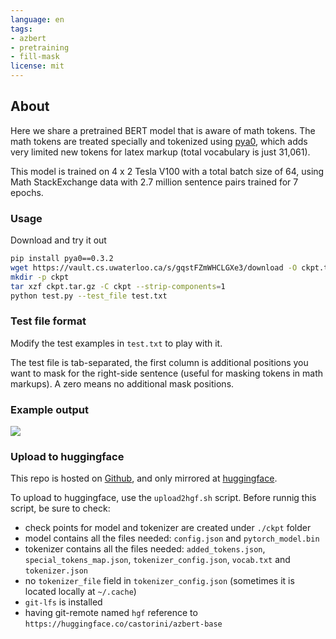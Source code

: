 ```yaml
---
language: en
tags:
- azbert
- pretraining
- fill-mask
license: mit
---
```


## About
Here we share a pretrained BERT model that is aware of math tokens. The math tokens are treated specially and tokenized using [pya0](https://github.com/approach0/pya0), which adds very limited new tokens for latex markup (total vocabulary is just 31,061).

This model is trained on 4 x 2 Tesla V100 with a total batch size of 64, using Math StackExchange data with 2.7 million sentence pairs trained for 7 epochs.

### Usage
Download and try it out
```sh
pip install pya0==0.3.2
wget https://vault.cs.uwaterloo.ca/s/gqstFZmWHCLGXe3/download -O ckpt.tar.gz
mkdir -p ckpt
tar xzf ckpt.tar.gz -C ckpt --strip-components=1
python test.py --test_file test.txt
```

### Test file format
Modify the test examples in `test.txt` to play with it.

The test file is tab-separated, the first column is additional positions you want to mask for the right-side sentence (useful for masking tokens in math markups). A zero means no additional mask positions.

### Example output
![](https://i.imgur.com/xpl87KO.png)

### Upload to huggingface
This repo is hosted on [Github](https://github.com/approach0/azbert), and only mirrored at [huggingface](https://huggingface.co/castorini/azbert-base).

To upload to huggingface, use the `upload2hgf.sh` script.
Before runnig this script, be sure to check:
* check points for model and tokenizer are created under `./ckpt` folder
* model contains all the files needed: `config.json` and `pytorch_model.bin`
* tokenizer contains all the files needed: `added_tokens.json`, `special_tokens_map.json`, `tokenizer_config.json`, `vocab.txt` and `tokenizer.json`
* no `tokenizer_file` field in `tokenizer_config.json` (sometimes it is located locally at `~/.cache`)
* `git-lfs` is installed
* having git-remote named `hgf` reference to `https://huggingface.co/castorini/azbert-base`
